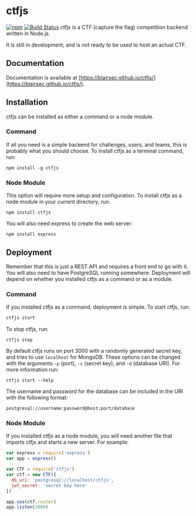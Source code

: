 # ctfjs
[![npm](https://img.shields.io/npm/v/ctfjs.svg)](https://www.npmjs.com/package/ctfjs)
[![Build Status](https://travis-ci.org/blairsec/ctfjs.svg?branch=master)](https://travis-ci.org/blairsec/ctfjs)
ctfjs is a CTF (capture the flag) competition backend written in Node.js.

It is still in development, and is not ready to be used to host an actual CTF.

## Documentation
Documentation is available at [https://blairsec.github.io/ctfjs/](https://blairsec.github.io/ctfjs/).

## Installation
ctfjs can be installed as either a command or a node module.

### Command
If all you need is a simple backend for challenges, users, and teams, this is probably what you should choose.
To install ctfjs as a terminal command, run:
```
npm install -g ctfjs
```

### Node Module
This option will require more setup and configuration.
To install ctfjs as a node module in your current directory, run:
```
npm install ctfjs
```

You will also need express to create the web server:
```
npm install express
```

## Deployment
Remember that this is just a REST API and requires a front end to go with it. You will also need to have PostgreSQL running
somewhere. Deployment will depend on whether you installed ctfjs as a command or as a module.

### Command
If you installed ctfjs as a command, deployment is simple. To start ctfjs, run:
```h
ctfjs start
```

To stop ctfjs, run:
```
ctfjs stop
```

By default ctfjs runs on port 3000 with a randomly generated secret key, and tries to use `localhost` for MongoDB. These 
options can be changed with the arguments `-p` (port), `-s` (secret key), and `-d` (database URI).
For more information run:
```
ctfjs start --help
```
The username and password for the database can be included in the URI with the following format:
```
postgresql://username:password@host:port/database
```

### Node Module
If you installed ctfjs as a node module, you will need another file that imports ctfjs and starts a new server.
For example:
```javascript
var express = require('express')
var app = express()

var CTF = require('ctfjs')
var ctf = new CTF({
  db_uri: 'postgresql://localhost/ctfjs',
  jwt_secret: 'secret key here'
})

app.use(ctf.router)
app.listen(3000)
```